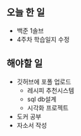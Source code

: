 ## 오늘 한 일

- 백준 1솔브
- 4주차 학습일지 수정

## 해야할 일
- 깃허브에 포폴 업로드
    - 레시피 추천시스템
    - sql db설계
    - 시각화 프로젝트
- 도커 공부
- 자소서 작성
